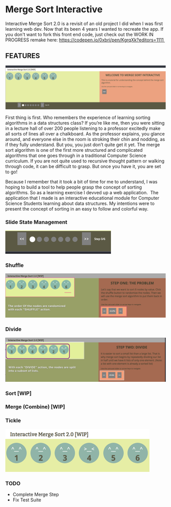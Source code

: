 # Merge Sort Interactive
Interactive Merge Sort 2.0 is a revisit of an old project I did when I was first learning web dev. Now that its been 4 years I wanted to recreate the app. If you don't want to fork this front end code, just check out the WORK IN PROGRESS remake here:
https://codepen.io/0xbri/pen/KgrqXk?editors=1111 



## FEATURES
![](img/merge-sort.gif)

First thing is first. Who remembers the experience of learning sorting algorithms in a data structures class? If you’re like me, then you were sitting in a lecture hall of over 200 people listening to a professor excitedly make all sorts of lines all over a chalkboard. As the professor explains, you glance around, and everyone else in the room is stroking their chin and nodding, as if they fully understand. But you, you just don’t quite get it yet.
The merge sort algorithm is one of the first more structured and complicated algorithms that one goes through in a traditional Computer Science curriculum. If you are not quite used to recursive thought pattern or walking through code, it can be difficult to grasp. But once you have it, you are set to go!

Because I remember that it took a bit of time for me to understand, I was hoping to build a tool to help people grasp the concept of sorting algorithms. So as a learning exercise I devved up a web application.  The application that I made is an interactive educational module for Computer Science Students learning about data structures. My intentions were to present the concept of sorting in an easy to follow and colorful way.

### Slide State Management
![](img/merge-sort-slider.gif)

### Shuffle
![](img/merge-sort-shuffle.gif)

### Divide
![](img/merge-sort-divide.gif)

### Sort [WIP]

### Merge (Combine) [WIP]

### Tickle
![](img/merge-sort-tickle.gif)

### TODO
* Complete Merge Step
* Fix Test Suite
